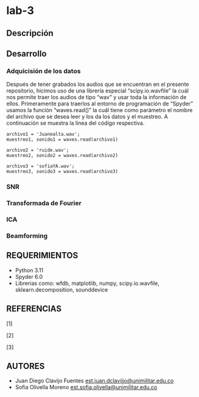 # lab-3
## Descripción


## Desarrollo
### Adquicisión de los datos
Después de tener grabados los audios que se encuentran en el presente repositorio, hicimos uso de una librería especial “scipy.io.wavfile” la cuál nos permite traer los audios de tipo “wav” y usar toda la información de ellos. 
Primeramente para traerlos al entorno de programación de “Spyder” usamos la función “waves.read()” la cuál tiene como parámetro el nombre del archivo que se desea leer y los da los datos y el muestreo. A continuación se muestra la línea del código respectiva. 

    archivo1 = 'Juanealta.wav';
    muestreo1, sonido1 = waves.read(archivo1)
    
    archivo2 = 'ruide.wav';
    muestreo2, sonido2 = waves.read(archivo2)
    
    archivo3 = 'sofiaYA.wav';
    muestreo3, sonido3 = waves.read(archivo3)

### SNR

### Transformada de Fourier

### ICA

### Beamforming


## REQUERIMIENTOS
- Python 3.11
- Spyder 6.0
- Librerias como: wfdb, matplotlib, numpy, scipy.io.wavfile, sklearn.decomposition, sounddevice
## REFERENCIAS
[1] 

[2] 

[3]  
## AUTORES
- Juan Diego Clavijo Fuentes
  est.juan.dclavijjo@unimilitar.edu.co
- Sofia Olivella Moreno
  est.sofia.olivella@unimilitar.edu.co

